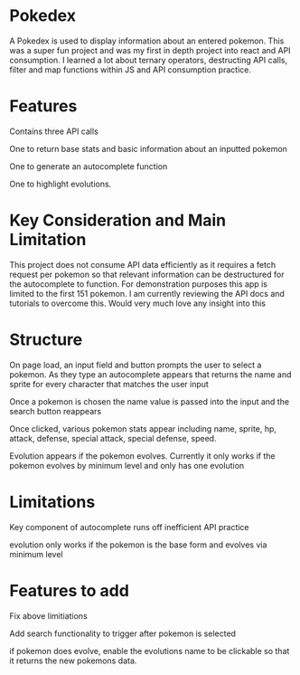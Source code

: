 # Pokedex

A Pokedex is used to display information about an entered pokemon. This was a super fun project and was my first in depth project into react and API consumption. 
I learned a lot about ternary operators, destructing API calls, filter and map functions within JS and API consumption practice.

# Features
Contains three API calls

One to return base stats and basic information about an inputted pokemon

One to generate an autocomplete function

One to highlight evolutions. 

# Key Consideration and Main Limitation
This project does not consume API data efficiently as it requires a fetch request per pokemon so that relevant information can be destructured for the autocomplete to function.
For demonstration purposes this app is limited to the first 151 pokemon.
I am currently reviewing the API docs and tutorials to overcome this. Would very much love any insight into this

# Structure
On page load, an input field and button prompts the user to select a pokemon. As they type an autocomplete appears that returns the name and sprite for every character that matches the user input

Once a pokemon is chosen the name value is passed into the input and the search button reappears

Once clicked, various pokemon stats appear including name, sprite, hp, attack, defense, special attack, special defense, speed. 

Evolution appears if the pokemon evolves. Currently it only works if the pokemon evolves by minimum level and only has one evolution

# Limitations
Key component of autocomplete runs off inefficient API practice

evolution only works if the pokemon is the base form and evolves via minimum level

# Features to add
Fix above limitiations

Add search functionality to trigger after pokemon is selected

if pokemon does evolve, enable the evolutions name to be clickable so that it returns the new pokemons data. 

